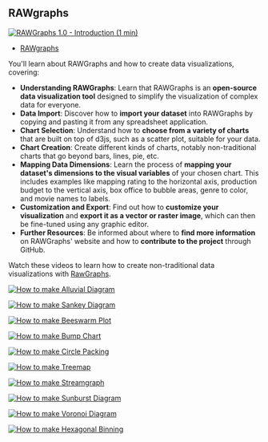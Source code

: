 ## RAWgraphs

[![RAWGraphs 1.0 - Introduction (1 min)](https://i.ytimg.com/vi_webp/2TtYlty-M5g/sddefault.webp)](https://youtu.be/2TtYlty-M5g)

- [RAWgraphs](https://www.rawgraphs.io/)

You'll learn about RAWGraphs and how to create data visualizations, covering:

- **Understanding RAWGraphs**: Learn that RAWGraphs is an **open-source data visualization tool** designed to simplify the visualization of complex data for everyone.
- **Data Import**: Discover how to **import your dataset** into RAWGraphs by copying and pasting it from any spreadsheet application.
- **Chart Selection**: Understand how to **choose from a variety of charts** that are built on top of d3js, such as a scatter plot, suitable for your data.
- **Chart Creation**: Create different kinds of charts, notably non-traditional charts that go beyond bars, lines, pie, etc.
- **Mapping Data Dimensions**: Learn the process of **mapping your dataset's dimensions to the visual variables** of your chosen chart. This includes examples like mapping rating to the horizontal axis, production budget to the vertical axis, box office to bubble areas, genre to color, and movie names to labels.
- **Customization and Export**: Find out how to **customize your visualization** and **export it as a vector or raster image**, which can then be fine-tuned using any graphic editor.
- **Further Resources**: Be informed about where to **find more information** on RAWGraphs' website and how to **contribute to the project** through GitHub.

Watch these videos to learn how to create non-traditional data visualizations with [RawGraphs](https://rawgraphs.io/).

[![How to make Alluvial Diagram](https://i.ytimg.com/vi_webp/6BYac2Pmnno/sddefault.webp)](https://youtu.be/6BYac2Pmnno)

[![How to make Sankey Diagram](https://i.ytimg.com/vi_webp/DYTiKjH6oFM/sddefault.webp)](https://youtu.be/DYTiKjH6oFM)

[![How to make Beeswarm Plot](https://i.ytimg.com/vi_webp/RPHiEzbCatA/sddefault.webp)](https://youtu.be/RPHiEzbCatA)

[![How to make Bump Chart](https://i.ytimg.com/vi_webp/K-weHCSQb58/sddefault.webp)](https://youtu.be/K-weHCSQb58)

[![How to make Circle Packing](https://i.ytimg.com/vi_webp/inm_fR-oykw/sddefault.webp)](https://youtu.be/inm_fR-oykw)

[![How to make Treemap](https://i.ytimg.com/vi_webp/W_MuNYWjhfc/sddefault.webp)](https://youtu.be/W_MuNYWjhfc)

[![How to make Streamgraph](https://i.ytimg.com/vi_webp/Iu8Me9QO8mg/sddefault.webp)](https://youtu.be/Iu8Me9QO8mg)

[![How to make Sunburst Diagram](https://i.ytimg.com/vi_webp/knqimV7RVbI/sddefault.webp)](https://youtu.be/knqimV7RVbI)

[![How to make Voronoi Diagram](https://i.ytimg.com/vi_webp/I7nn29giVug/sddefault.webp)](https://youtu.be/I7nn29giVug)

[![How to make Hexagonal Binning](https://i.ytimg.com/vi_webp/Q03sVDj32l4/sddefault.webp)](https://youtu.be/Q03sVDj32l4)
